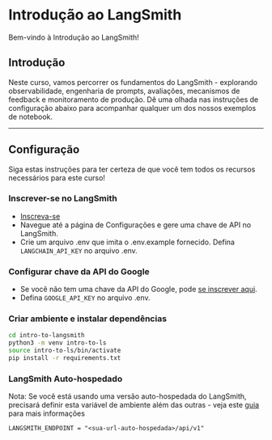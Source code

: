 # Introdução ao LangSmith

Bem-vindo à Introdução ao LangSmith!

## Introdução

Neste curso, vamos percorrer os fundamentos do LangSmith - explorando observabilidade, engenharia de prompts, avaliações, mecanismos de feedback e monitoramento de produção. Dê uma olhada nas instruções de configuração abaixo para acompanhar qualquer um dos nossos exemplos de notebook.

---

## Configuração

Siga estas instruções para ter certeza de que você tem todos os recursos necessários para este curso!

### Inscrever-se no LangSmith

* [Inscreva-se](https://smith.langchain.com/)
* Navegue até a página de Configurações e gere uma chave de API no LangSmith.
* Crie um arquivo .env que imita o .env.example fornecido. Defina `LANGCHAIN_API_KEY` no arquivo .env.

### Configurar chave da API do Google

* Se você não tem uma chave da API do Google, pode [se inscrever aqui](https://aistudio.google.com/app/apikey).
* Defina `GOOGLE_API_KEY` no arquivo .env.

### Criar ambiente e instalar dependências

```bash
cd intro-to-langsmith
python3 -m venv intro-to-ls
source intro-to-ls/bin/activate
pip install -r requirements.txt
```

### LangSmith Auto-hospedado

Nota: Se você está usando uma versão auto-hospedada do LangSmith, precisará definir esta variável de ambiente além das outras - veja este [guia](https://docs.smith.langchain.com/self_hosting/usage) para mais informações

```txt
LANGSMITH_ENDPOINT = "<sua-url-auto-hospedada>/api/v1"
```
